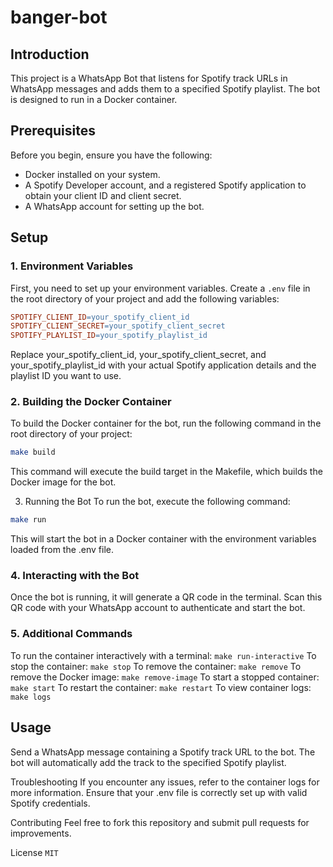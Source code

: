 # banger-bot


## Introduction
This project is a WhatsApp Bot that listens for Spotify track URLs in WhatsApp messages and adds them to a specified Spotify playlist. The bot is designed to run in a Docker container.

## Prerequisites
Before you begin, ensure you have the following:
- Docker installed on your system.
- A Spotify Developer account, and a registered Spotify application to obtain your client ID and client secret.
- A WhatsApp account for setting up the bot.

## Setup

### 1. Environment Variables
First, you need to set up your environment variables. Create a `.env` file in the root directory of your project and add the following variables:


```makefile
SPOTIFY_CLIENT_ID=your_spotify_client_id
SPOTIFY_CLIENT_SECRET=your_spotify_client_secret
SPOTIFY_PLAYLIST_ID=your_spotify_playlist_id
```

Replace your_spotify_client_id, your_spotify_client_secret, and your_spotify_playlist_id with your actual Spotify application details and the playlist ID you want to use.

### 2. Building the Docker Container
To build the Docker container for the bot, run the following command in the root directory of your project:

```sh
make build
```

This command will execute the build target in the Makefile, which builds the Docker image for the bot.

3. Running the Bot
To run the bot, execute the following command:

```sh
make run
```
This will start the bot in a Docker container with the environment variables loaded from the .env file.

### 4. Interacting with the Bot
Once the bot is running, it will generate a QR code in the terminal. Scan this QR code with your WhatsApp account to authenticate and start the bot.

### 5. Additional Commands
To run the container interactively with a terminal: `make run-interactive`
To stop the container: `make stop`
To remove the container: `make remove`
To remove the Docker image: `make remove-image`
To start a stopped container: `make start`
To restart the container: `make restart`
To view container logs: `make logs`

## Usage
Send a WhatsApp message containing a Spotify track URL to the bot. The bot will automatically add the track to the specified Spotify playlist.

Troubleshooting
If you encounter any issues, refer to the container logs for more information. Ensure that your .env file is correctly set up with valid Spotify credentials.

Contributing
Feel free to fork this repository and submit pull requests for improvements.

License
`MIT`
